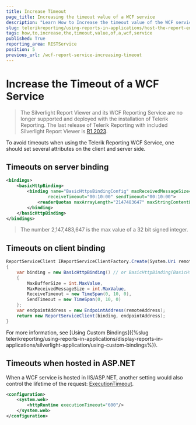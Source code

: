 ```yaml
---
title: Increase Timeout
page_title: Increasing the timeout value of a WCF service
description: "Learn How to Increase the timeout value of the WCF service in Telerik Reporting."
slug: telerikreporting/using-reports-in-applications/host-the-report-engine-remotely/telerik-reporting-wcf-service/how-to-increase-the-timeout-value-of-a-wcf-service
tags: how,to,increase,the,timeout,value,of,a,wcf,service
published: True
reporting_area: RESTService
position: 5
previous_url: /wcf-report-service-increasing-timeout
---
```


# Increase the Timeout of a WCF Service

> The Silverlight Report Viewer and its WCF Reporting Service are no longer supported and deployed with the installation of Telerik Reporting. The last release of Telerik Reporting with included Silverlight Report Viewer is [R1 2023](https://www.telerik.com/support/whats-new/reporting/release-history/progress-telerik-reporting-r1-2023-17-0-23-118).

To avoid timeouts when using the Telerik Reporting WCF Service, one should set several attributes on the client and server side.

## Timeouts on server binding

```XML
<bindings>
	<basicHttpBinding>
		<binding name="BasicHttpsBindingConfig" maxReceivedMessageSize="2147483647" maxBufferSize="2147483647"
				receiveTimeout="00:10:00" sendTimeout="00:10:00">
			<readerQuotas maxArrayLength="2147483647" maxStringContentLength="2147483647"/>
		</binding>
	</basicHttpBinding>
</bindings>
```

> The number 2,147,483,647 is the max value of a 32 bit signed integer.

## Timeouts on client binding

```C#
ReportServiceClient IReportServiceClientFactory.Create(System.Uri remoteAddress)
{
	var binding = new BasicHttpBinding() // or BasicHttpBinding(BasicHttpSecurityMode.Transport) overload if SSL is used
	{
		MaxBufferSize = int.MaxValue,
		MaxReceivedMessageSize = int.MaxValue,
		ReceiveTimeout = new TimeSpan(0, 10, 0),
		SendTimeout = new TimeSpan(0, 10, 0)
	};
	var endpointAddress = new EndpointAddress(remoteAddress);
	return new ReportServiceClient(binding, endpointAddress);
}
```

For more information, see [Using Custom Bindings]({%slug telerikreporting/using-reports-in-applications/display-reports-in-applications/silverlight-application/using-custom-bindings%}).

## Timeouts when hosted in ASP.NET

When a WCF service is hosted in IIS/ASP.NET, another setting would also control the lifetime of the request: [ExecutionTimeout](https://learn.microsoft.com/en-us/dotnet/api/system.web.configuration.httpruntimesection.executiontimeout).

```XML
<configuration>
	<system.web>
		<httpRuntime executionTimeout="600"/>
	</system.web>
</configuration>
```
